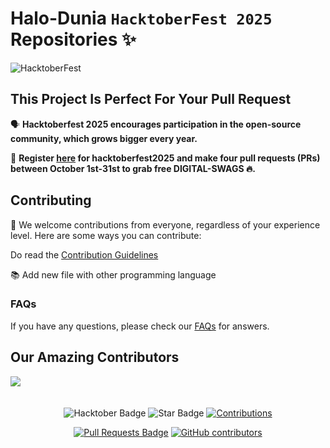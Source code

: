 # Halo-Dunia `HacktoberFest 2025` Repositories ✨

![HacktoberFest](https://github.com/ridholess/Halo-Dunia25/raw/main/.github/logo.png)

## This Project Is Perfect For Your Pull Request

🗣 **Hacktoberfest 2025 encourages participation in the open-source community, which grows bigger every year.**

📢 **Register [here](https://hacktoberfest.com) for hacktoberfest2025 and make four pull requests (PRs) between October 1st-31st to grab free DIGITAL-SWAGS 🔥.**

## Contributing

🎉 We welcome contributions from everyone, regardless of your experience level. Here are some ways you can contribute:

Do read the [Contribution Guidelines](/CONTRIBUTING.md)

📚 Add new file with other programming language
<!--- 🐞 Reporting issues -->

### FAQs

If you have any questions, please check our [FAQs](Faqs.md) for answers.

## Our Amazing Contributors 

<!-- readme: contributors -start -->
<a href="https://github.com/ridholess/Halo-Dunia25/graphs/contributors">
  <img src="https://contrib.rocks/image?repo=ridholess/Halo-Dunia25&max=500&columns=20" />
</a>
<!-- readme: contributors -end -->

<br>
<br>
<br>

<div align="center">

<img src="https://img.shields.io/badge/hacktoberfest2025--blueviolet" alt="Hacktober Badge"/>
 <img src="https://img.shields.io/static/v1?label=%F0%9F%8C%9F&message=If%20Useful&style=style=flat&color=BC4E99" alt="Star Badge"/>
 <a href="https://github.com/ridholess" ><img src="https://img.shields.io/badge/Contributions-welcome-violet.svg?style=flat&logo=git" alt="Contributions" /></a>

<a href="https://github.com/ridholess/Halo-Dunia25/pulls"><img src="https://img.shields.io/github/issues-pr/ridholess/Halo-Dunia25" alt="Pull Requests Badge"/></a>
<a href="https://github.com/ridholess/Halo-Dunia25/graphs/contributors"><img alt="GitHub contributors" src="https://img.shields.io/github/contributors/ridholess/Halo-Dunia25?color=2b9348"></a>

</div>

<!-- Last contributors update: 2025-10-16 13:04:43 UTC -->
